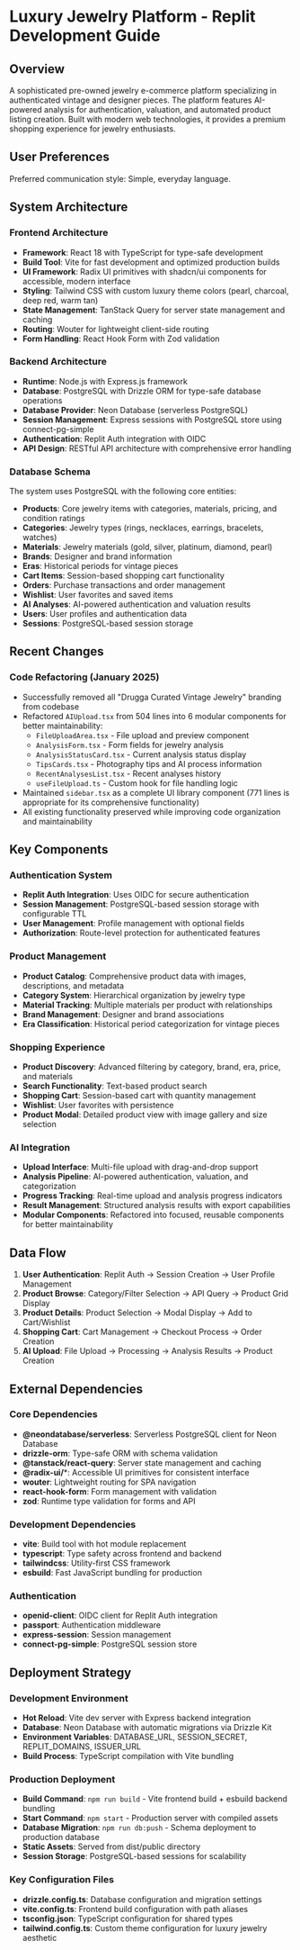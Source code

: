 # Luxury Jewelry Platform - Replit Development Guide

## Overview

A sophisticated pre-owned jewelry e-commerce platform specializing in authenticated vintage and designer pieces. The platform features AI-powered analysis for authentication, valuation, and automated product listing creation. Built with modern web technologies, it provides a premium shopping experience for jewelry enthusiasts.

## User Preferences

Preferred communication style: Simple, everyday language.

## System Architecture

### Frontend Architecture
- **Framework**: React 18 with TypeScript for type-safe development
- **Build Tool**: Vite for fast development and optimized production builds
- **UI Framework**: Radix UI primitives with shadcn/ui components for accessible, modern interface
- **Styling**: Tailwind CSS with custom luxury theme colors (pearl, charcoal, deep red, warm tan)
- **State Management**: TanStack Query for server state management and caching
- **Routing**: Wouter for lightweight client-side routing
- **Form Handling**: React Hook Form with Zod validation

### Backend Architecture
- **Runtime**: Node.js with Express.js framework
- **Database**: PostgreSQL with Drizzle ORM for type-safe database operations
- **Database Provider**: Neon Database (serverless PostgreSQL)
- **Session Management**: Express sessions with PostgreSQL store using connect-pg-simple
- **Authentication**: Replit Auth integration with OIDC
- **API Design**: RESTful API architecture with comprehensive error handling

### Database Schema
The system uses PostgreSQL with the following core entities:
- **Products**: Core jewelry items with categories, materials, pricing, and condition ratings
- **Categories**: Jewelry types (rings, necklaces, earrings, bracelets, watches)
- **Materials**: Jewelry materials (gold, silver, platinum, diamond, pearl)
- **Brands**: Designer and brand information
- **Eras**: Historical periods for vintage pieces
- **Cart Items**: Session-based shopping cart functionality
- **Orders**: Purchase transactions and order management
- **Wishlist**: User favorites and saved items
- **AI Analyses**: AI-powered authentication and valuation results
- **Users**: User profiles and authentication data
- **Sessions**: PostgreSQL-based session storage

## Recent Changes

### Code Refactoring (January 2025)
- Successfully removed all "Drugga Curated Vintage Jewelry" branding from codebase
- Refactored `AIUpload.tsx` from 504 lines into 6 modular components for better maintainability:
  - `FileUploadArea.tsx` - File upload and preview component
  - `AnalysisForm.tsx` - Form fields for jewelry analysis
  - `AnalysisStatusCard.tsx` - Current analysis status display
  - `TipsCards.tsx` - Photography tips and AI process information
  - `RecentAnalysesList.tsx` - Recent analyses history
  - `useFileUpload.ts` - Custom hook for file handling logic
- Maintained `sidebar.tsx` as a complete UI library component (771 lines is appropriate for its comprehensive functionality)
- All existing functionality preserved while improving code organization and maintainability

## Key Components

### Authentication System
- **Replit Auth Integration**: Uses OIDC for secure authentication
- **Session Management**: PostgreSQL-based session storage with configurable TTL
- **User Management**: Profile management with optional fields
- **Authorization**: Route-level protection for authenticated features

### Product Management
- **Product Catalog**: Comprehensive product data with images, descriptions, and metadata
- **Category System**: Hierarchical organization by jewelry type
- **Material Tracking**: Multiple materials per product with relationships
- **Brand Management**: Designer and brand associations
- **Era Classification**: Historical period categorization for vintage pieces

### Shopping Experience
- **Product Discovery**: Advanced filtering by category, brand, era, price, and materials
- **Search Functionality**: Text-based product search
- **Shopping Cart**: Session-based cart with quantity management
- **Wishlist**: User favorites with persistence
- **Product Modal**: Detailed product view with image gallery and size selection

### AI Integration
- **Upload Interface**: Multi-file upload with drag-and-drop support
- **Analysis Pipeline**: AI-powered authentication, valuation, and categorization
- **Progress Tracking**: Real-time upload and analysis progress indicators
- **Result Management**: Structured analysis results with export capabilities
- **Modular Components**: Refactored into focused, reusable components for better maintainability

## Data Flow

1. **User Authentication**: Replit Auth → Session Creation → User Profile Management
2. **Product Browse**: Category/Filter Selection → API Query → Product Grid Display
3. **Product Details**: Product Selection → Modal Display → Add to Cart/Wishlist
4. **Shopping Cart**: Cart Management → Checkout Process → Order Creation
5. **AI Upload**: File Upload → Processing → Analysis Results → Product Creation

## External Dependencies

### Core Dependencies
- **@neondatabase/serverless**: Serverless PostgreSQL client for Neon Database
- **drizzle-orm**: Type-safe ORM with schema validation
- **@tanstack/react-query**: Server state management and caching
- **@radix-ui/***: Accessible UI primitives for consistent interface
- **wouter**: Lightweight routing for SPA navigation
- **react-hook-form**: Form management with validation
- **zod**: Runtime type validation for forms and API

### Development Dependencies
- **vite**: Build tool with hot module replacement
- **typescript**: Type safety across frontend and backend
- **tailwindcss**: Utility-first CSS framework
- **esbuild**: Fast JavaScript bundling for production

### Authentication
- **openid-client**: OIDC client for Replit Auth integration
- **passport**: Authentication middleware
- **express-session**: Session management
- **connect-pg-simple**: PostgreSQL session store

## Deployment Strategy

### Development Environment
- **Hot Reload**: Vite dev server with Express backend integration
- **Database**: Neon Database with automatic migrations via Drizzle Kit
- **Environment Variables**: DATABASE_URL, SESSION_SECRET, REPLIT_DOMAINS, ISSUER_URL
- **Build Process**: TypeScript compilation with Vite bundling

### Production Deployment
- **Build Command**: `npm run build` - Vite frontend build + esbuild backend bundling
- **Start Command**: `npm start` - Production server with compiled assets
- **Database Migration**: `npm run db:push` - Schema deployment to production database
- **Static Assets**: Served from dist/public directory
- **Session Storage**: PostgreSQL-based sessions for scalability

### Key Configuration Files
- **drizzle.config.ts**: Database configuration and migration settings
- **vite.config.ts**: Frontend build configuration with path aliases
- **tsconfig.json**: TypeScript configuration for shared types
- **tailwind.config.ts**: Custom theme configuration for luxury jewelry aesthetic